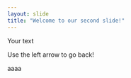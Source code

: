 ```yaml
---
layout: slide
title: "Welcome to our second slide!"
---
```

Your text
	
Use the left arrow to go back!

aaaa
